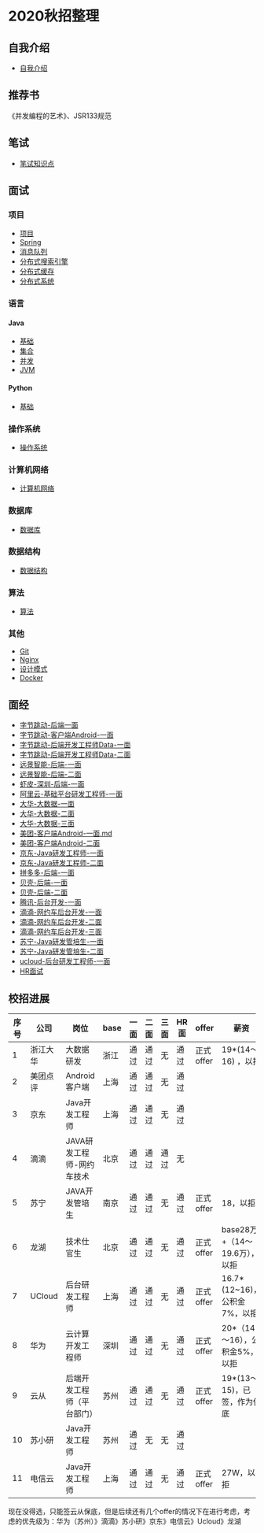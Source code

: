 # 2020秋招整理

## 自我介绍

- [自我介绍](./01_自我介绍.md)

## 推荐书

《并发编程的艺术》、JSR133规范

## 笔试

- [笔试知识点](./02_笔试知识点.md)

## 面试

### 项目

- [项目](./03_项目.md)
- [Spring](./05_Spring.md)
- [消息队列](./06_消息队列MQ.md)
- [分布式搜索引擎](./07_分布式搜索引擎Elasticsearch.md)
- [分布式缓存](./18_分布式缓存.md)
- [分布式系统](./22_分布式系统.md)

### 语言

#### Java

- [基础](./04_Java.md)
- [集合](./20_集合.md)
- [并发](./19_并发.md)
- [JVM](./21_JVM.md)

#### Python

- [基础](./08_Python.md)

### 操作系统

- [操作系统](./09_操作系统.md)

### 计算机网络

- [计算机网络](./11_计算机网络.md)

### 数据库

- [数据库](./12_数据库.md)

### 数据结构

- [数据结构](./13_数据结构.md)

### 算法

- [算法](./14_算法.md)

### 其他

- [Git](./15_Git.md)
- [Nginx](./16_Nginx.md)
- [设计模式](./17_设计模式.md)
- [Docker](./23_Docker.md)

## 面经

- [字节跳动-后端一面](./面经/01_字节跳动-上海-后端一面.md) 
- [字节跳动-客户端Android-一面](./面经/12_字节跳动-客户端Android-一面.md)
- [字节跳动-后端开发工程师Data-一面](./面经/26_字节跳动-后端开发工程师Data-一面.md)
- [字节跳动-后端开发工程师Data-二面](./面经/27_字节跳动-后端开发工程师Data-二面.md)
- [远景智能-后端-一面](./面经/02_远景智能-后端-一面.md) 
- [远景智能-后端-二面](./面经/13_远景智能-后端-二面.md)
- [虾皮-深圳-后端-一面](./面经/03_虾皮-后端-一面.md) 
- [阿里云-基础平台研发工程师-一面](./面经/04_阿里云-基础平台研发工程师-一面.md) 
- [大华-大数据-一面](./面经/05_大华-大数据-一面.md)
- [大华-大数据-二面](./面经/07_大华-大数据-二面.md)
- [大华-大数据-三面](./面经/08_大华-大数据-三面.md)
- [美团-客户端Android-一面.md](./面经/06_美团-客户端Android-一面.md)
- [美团-客户端Android-二面](./面经/09_美团-客户端Android-二面.md)
- [京东-Java研发工程师-一面](./面经/11_京东-Java研发工程师-一面.md)
- [京东-Java研发工程师-二面](./面经/17_京东-Java研发工程师-二面.md)
- [拼多多-后端-一面](./面经/14_拼多多-后端-一面.md)
- [贝壳-后端-一面](./面经/15_贝壳-后端-一面.md)
- [贝壳-后端-二面](./面经/16_贝壳-后端-二面.md)
- [腾讯-后台开发-一面](./面经/18_腾讯-后台开发-一面.md)
- [滴滴-网约车后台开发-一面](./面经/19_滴滴-网约车后台开发-一面.md)
- [滴滴-网约车后台开发-二面](./面经/20_滴滴-网约车后台开发-二面.md)
- [滴滴-网约车后台开发-三面](./面经/25_滴滴-网约车后台开发-三面.md)
- [苏宁-Java研发管培生-一面](./面经/21_苏宁-Java研发管培生-一面.md)
- [苏宁-Java研发管培生-二面](./面经/23_苏宁-Java研发管培生-二面.md)
- [ucloud-后台研发工程师-一面](./面经/24_ucloud-后台研发工程师-一面.md)
- [HR面试](./面经/10_HR面试.md)

## 校招进展

| 序号 | 公司     | 岗位                       | base | 一面 | 二面 | 三面 | HR面 | offer     | 薪资                          |
| ---- | -------- | -------------------------- | ---- | ---- | ---- | ---- | ---- | --------- | ----------------------------- |
| 1    | 浙江大华 | 大数据研发                 | 浙江 | 通过 | 通过 | 无   | 通过 | 正式offer | 19*(14～16) ，以拒            |
| 2    | 美团点评 | Android客户端              | 上海 | 通过 | 通过 | 无   | 通过 |           |                               |
| 3    | 京东     | Java开发工程师             | 上海 | 通过 | 通过 | 无   | 通过 |           |                               |
| 4    | 滴滴     | JAVA研发工程师-网约车技术  | 北京 | 通过 | 通过 | 通过 | 无   |           |                               |
| 5    | 苏宁     | JAVA开发管培生             | 南京 | 通过 | 通过 | 无   | 通过 | 正式offer | 18，以拒                      |
| 6    | 龙湖     | 技术仕官生                 | 北京 | 通过 | 通过 | 无   | 通过 | 正式offer | base28万+（14～19.6万），以拒 |
| 7    | UCloud   | 后台研发工程师             | 上海 | 通过 | 通过 | 无   | 通过 | 正式offer | 16.7*(12~16)，公积金7%，以拒  |
| 8    | 华为     | 云计算开发工程师           | 深圳 | 通过 | 通过 | 无   | 通过 | 正式offer | 20*（14～16），公积金5%，以拒 |
| 9    | 云从     | 后端开发工程师（平台部门） | 苏州 | 通过 | 通过 | 无   | 通过 | 正式offer | 19*(13～15)，已签，作为保底   |
| 10   | 苏小研   | Java开发工程师             | 苏州 | 通过 | 无   | 无   | 通过 |           |                               |
| 11   | 电信云   | Java开发工程师             | 上海 | 通过 | 通过 | 无   | 通过 | 正式offer | 27W，以拒                     |

现在没得选，只能签云从保底，但是后续还有几个offer的情况下在进行考虑，考虑的优先级为：华为（苏州）》滴滴》苏小研》京东》电信云》Ucloud》龙湖

